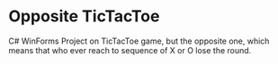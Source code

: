<h1>Opposite TicTacToe</h1>

C# WinForms Project on TicTacToe game, but the opposite one, which means that who ever reach to sequence of X or O lose the round.
